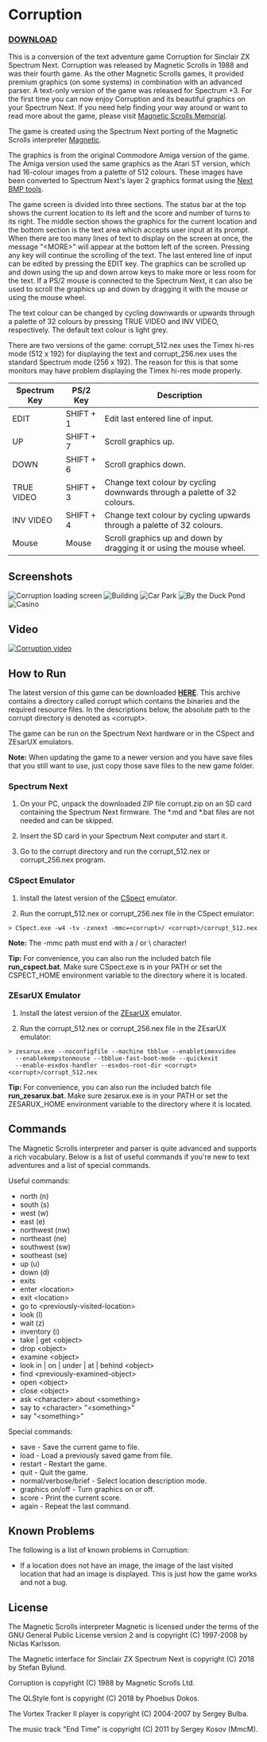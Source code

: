 # Corruption

### [DOWNLOAD](build/corrupt.zip)

This is a conversion of the text adventure game Corruption for Sinclair ZX
Spectrum Next. Corruption was released by Magnetic Scrolls in 1988 and was their
fourth game. As the other Magnetic Scrolls games, it provided premium graphics
(on some systems) in combination with an advanced parser. A text-only version of
the game was released for Spectrum +3. For the first time you can now enjoy
Corruption and its beautiful graphics on your Spectrum Next. If you need help
finding your way around or want to read more about the game, please visit
[Magnetic Scrolls Memorial](http://msmemorial.if-legends.org/games.htm/corrupt.php).

The game is created using the Spectrum Next porting of the Magnetic Scrolls interpreter
[Magnetic](https://gitlab.com/strandgames/brahman/-/tree/master/zxnext_magnetic).

The graphics is from the original Commodore Amiga version of the game. The
Amiga version used the same graphics as the Atari ST version, which had 16-colour
images from a palette of 512 colours. These images have been converted to Spectrum
Next's layer 2 graphics format using the
[Next BMP tools](https://github.com/stefanbylund/zxnext_bmp_tools).

The game screen is divided into three sections. The status bar at the top shows
the current location to its left and the score and number of turns to its right.
The middle section shows the graphics for the current location and the bottom
section is the text area which accepts user input at its prompt. When there are
too many lines of text to display on the screen at once, the message "&lt;MORE&gt;"
will appear at the bottom left of the screen. Pressing any key will continue the
scrolling of the text. The last entered line of input can be edited by pressing
the EDIT key. The graphics can be scrolled up and down using the up and down
arrow keys to make more or less room for the text. If a PS/2 mouse is connected
to the Spectrum Next, it can also be used to scroll the graphics up and down by
dragging it with the mouse or using the mouse wheel.

The text colour can be changed by cycling downwards or upwards through a palette
of 32 colours by pressing TRUE VIDEO and INV VIDEO, respectively. The default
text colour is light grey.

There are two versions of the game: corrupt_512.nex uses the Timex hi-res mode
(512 x 192) for displaying the text and corrupt_256.nex uses the standard
Spectrum mode (256 x 192). The reason for this is that some monitors may have
problem displaying the Timex hi-res mode properly.

| Spectrum Key | PS/2 Key  |                               Description                                |
|--------------|-----------|--------------------------------------------------------------------------|
| EDIT         | SHIFT + 1 | Edit last entered line of input.                                         |
| UP           | SHIFT + 7 | Scroll graphics up.                                                      |
| DOWN         | SHIFT + 6 | Scroll graphics down.                                                    |
| TRUE VIDEO   | SHIFT + 3 | Change text colour by cycling downwards through a palette of 32 colours. |
| INV VIDEO    | SHIFT + 4 | Change text colour by cycling upwards through a palette of 32 colours.   |
| Mouse        | Mouse     | Scroll graphics up and down by dragging it or using the mouse wheel.     |

## Screenshots

![Corruption loading screen](images/screenshots/title.png)
![Building](images/screenshots/building.png)
![Car Park](images/screenshots/car-park.png)
![By the Duck Pond](images/screenshots/duck-pond.png)
![Casino](images/screenshots/casino.png)

## Video

[![Corruption video](images/screenshots/video-title.png)](http://stefanbylund.ownit.nu/files/corruption-video.mp4 "Click to play")

## How to Run

The latest version of this game can be downloaded **[HERE](build/corrupt.zip)**.
This archive contains a directory called corrupt which contains the binaries and
the required resource files. In the descriptions below, the absolute path to the
corrupt directory is denoted as &lt;corrupt&gt;.

The game can be run on the Spectrum Next hardware or in the CSpect and ZEsarUX
emulators.

**Note:** When updating the game to a newer version and you have save files that
you still want to use, just copy those save files to the new game folder.

### Spectrum Next

1. On your PC, unpack the downloaded ZIP file corrupt.zip on an SD card containing
the Spectrum Next firmware. The *.md and *.bat files are not needed and can be
skipped.

2. Insert the SD card in your Spectrum Next computer and start it.

3. Go to the corrupt directory and run the corrupt_512.nex or corrupt_256.nex program.

### CSpect Emulator

1. Install the latest version of the [CSpect](https://dailly.blogspot.se/) emulator.

2. Run the corrupt_512.nex or corrupt_256.nex file in the CSpect emulator:

```
> CSpect.exe -w4 -tv -zxnext -mmc=<corrupt>/ <corrupt>/corrupt_512.nex
```

**Note:** The -mmc path must end with a / or \ character!

**Tip:** For convenience, you can also run the included batch file **run_cspect.bat**.
Make sure CSpect.exe is in your PATH or set the CSPECT_HOME environment variable
to the directory where it is located.

### ZEsarUX Emulator

1. Install the latest version of the [ZEsarUX](https://github.com/chernandezba/zesarux)
emulator.

2. Run the corrupt_512.nex or corrupt_256.nex file in the ZEsarUX emulator:

```
> zesarux.exe --noconfigfile --machine tbblue --enabletimexvideo
  --enablekempstonmouse --tbblue-fast-boot-mode --quickexit
  --enable-esxdos-handler --esxdos-root-dir <corrupt> <corrupt>/corrupt_512.nex
```

**Tip:** For convenience, you can also run the included batch file
**run_zesarux.bat**. Make sure zesarux.exe is in your PATH or set the
ZESARUX_HOME environment variable to the directory where it is located.

## Commands

The Magnetic Scrolls interpreter and parser is quite advanced and supports a
rich vocabulary. Below is a list of useful commands if you're new to text
adventures and a list of special commands.

Useful commands:

* north (n)
* south (s)
* west (w)
* east (e)
* northwest (nw)
* northeast (ne)
* southwest (sw)
* southeast (se)
* up (u)
* down (d)
* exits
* enter &lt;location&gt;
* exit &lt;location&gt;
* go to &lt;previously-visited-location&gt;
* look (l)
* wait (z)
* inventory (i)
* take | get &lt;object&gt;
* drop &lt;object&gt;
* examine &lt;object&gt;
* look in | on | under | at | behind &lt;object&gt;
* find &lt;previously-examined-object&gt;
* open &lt;object&gt;
* close &lt;object&gt;
* ask &lt;character&gt; about &lt;something&gt;
* say to &lt;character&gt; "&lt;something&gt;"
* say "&lt;something&gt;"

Special commands:

* save - Save the current game to file.
* load - Load a previously saved game from file.
* restart - Restart the game.
* quit - Quit the game.
* normal/verbose/brief - Select location description mode.
* graphics on/off - Turn graphics on or off.
* score - Print the current score.
* again - Repeat the last command.

## Known Problems

The following is a list of known problems in Corruption:

* If a location does not have an image, the image of the last visited location
that had an image is displayed. This is just how the game works and not a bug.

## License

The Magnetic Scrolls interpreter Magnetic is licensed under the terms of the GNU
General Public License version 2 and is copyright (C) 1997-2008 by Niclas Karlsson.

The Magnetic interface for Sinclair ZX Spectrum Next is copyright (C) 2018 by
Stefan Bylund.

Corruption is copyright (C) 1988 by Magnetic Scrolls Ltd.

The QLStyle font is copyright (C) 2018 by Phoebus Dokos.

The Vortex Tracker II player is copyright (C) 2004-2007 by Sergey Bulba.

The music track "End Time" is copyright (C) 2011 by Sergey Kosov (MmcM).
